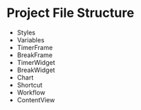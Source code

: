 # Project File Structure
- Styles
- Variables
- TimerFrame
- BreakFrame
- TimerWidget
- BreakWidget
- Chart
- Shortcut
- Workflow
- ContentView
